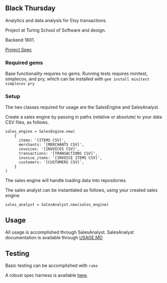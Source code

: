 ## Black Thursday

Analytics and data analysis for Etsy transactions.

Project at Turing School of Software and design.

Backend 1801.

[Project Spec](https://github.com/turingschool/curriculum/blob/master/source/projects/black_thursday.markdown)

### Required gems
Base functionality requires no gems. Running tests requires minitest, simplecov, and pry, which can be installed with `gem install minitest simplecov pry`

### Setup
The two classes required for usage are the SalesEngine and SalesAnalyst.

Create a sales engine by passing in paths (relative or absolute) to your data CSV files, as follows.

```
sales_engine = SalesEngine.new(
    {
      items: '[ITEMS CSV]',
      merchants: '[MERCHANTS CSV]',
      invoices: '[INVOICES CSV]',
      transactions: '[TRANSACTIONS CSV]',
      invoice_items: '[INVOICE ITEMS CSV]',
      customers: '[CUSTOMERS CSV]',
    }
)
```

The sales engine will handle loading data into repositories.

The sales analyst can be instantiated as follows, using your created sales engine

```
sales_analyst = SalesAnalyst.new(sales_engine)
```

## Usage

All usage is accomplished through SalesAnalyst.
SalesAnalyst documentation is available through [USAGE.MD](USAGE.md)

## Testing

Basic testing can be accomplished with `rake`

A robust spec harness is available [here](https://github.com/turingschool/black_thursday_spec_harness).
